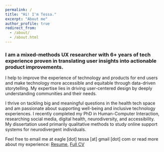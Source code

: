 ```yaml
---
permalink: /
title: "Hi! I'm Tessa."
excerpt: "About me"
author_profile: true
redirect_from: 
  - /about/
  - /about.html
---
```

### I am a mixed-methods UX researcher with 6+ years of tech experience proven in translating user insights into actionable product improvements. 

I help to improve the experience of technology and products for end users and make technology more accessible and equitable through data-driven storytelling. My expertise lies in driving user-centered design by deeply understanding communities and their needs.

I thrive on tackling big and meaningful questions in the health tech space and am passionate about supporting well-being and inclusive technology experiences. I recently completed my PhD in Human-Computer Interaction, researching social media, digital health, neurodiversity, and accessibility. My dissertation used primarily qualitative methods to study online support systems for neurodivergent individuals.

Feel free to email me at eagle [dot] tessa [at] gmail [dot] com or read more about my experience: <a href="https://drive.google.com/file/d/16zLvKctehJvZacTqg7H17zGcpJegcKPz/view?usp=sharing">Resume</a>, <a href="https://docs.google.com/document/d/1fVXjq2zpsLfV2D0ZVPjSc5PEJuSGxBjOFSl-BDnDwGc/edit?usp=sharing">Full CV</a>


